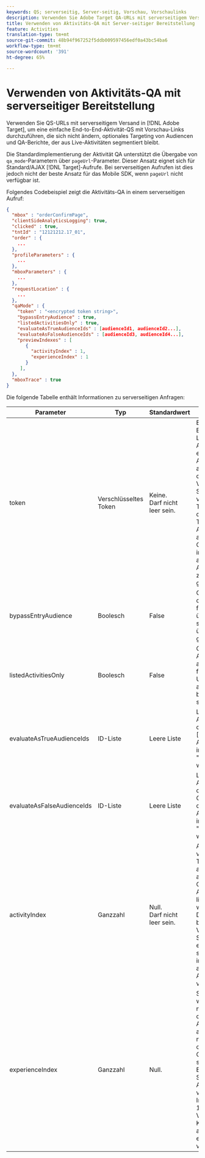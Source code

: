 ```yaml
---
keywords: QS; serverseitig, Server-seitig, Vorschau, Vorschaulinks
description: Verwenden Sie Adobe Target QA-URLs mit serverseitigem Versand, um eine durchgängige Qualitätssicherung mit Vorschauen-Links durchzuführen, die sich nicht ändern, optionales Audiencen-Targeting und QS-Berichte, der aus Live-Aktivitäten segmentiert bleibt.
title: Verwenden von Aktivitäts-QA mit Server-seitiger Bereitstellung
feature: Activities
translation-type: tm+mt
source-git-commit: 48b94f967252f5ddb009597456edf0a43bc54ba6
workflow-type: tm+mt
source-wordcount: '391'
ht-degree: 65%

---
```



# Verwenden von Aktivitäts-QA mit serverseitiger Bereitstellung

Verwenden Sie QS-URLs mit serverseitigem Versand in [!DNL Adobe Target], um eine einfache End-to-End-Aktivität-QS mit Vorschau-Links durchzuführen, die sich nicht ändern, optionales Targeting von Audiencen und QA-Berichte, der aus Live-Aktivitäten segmentiert bleibt.

Die Standardimplementierung der Aktivität QA unterstützt die Übergabe von `qa_mode`-Parametern über `pageUrl`-Parameter. Dieser Ansatz eignet sich für Standard/AJAX [!DNL Target]-Aufrufe. Bei serverseitigen Aufrufen ist dies jedoch nicht der beste Ansatz für das Mobile SDK, wenn `pageUrl` nicht verfügbar ist.

Folgendes Codebeispiel zeigt die Aktivitäts-QA in einem serverseitigen Aufruf:

```json
{
  "mbox" : "orderConfirmPage",
  "clientSideAnalyticsLogging": true,
  "clicked" : true,
  "tntId" : "12121212.17_01",
  "order" : {
    ...
  },
  "profileParameters" : {
    ...
  },
  "mboxParameters" : {
    ...
  },
  "requestLocation" : {
    ...
  },
  "qaMode" : {
    "token" : "<encrypted token string>",
    "bypassEntryAudience" : true,
    "listedActivitiesOnly" : true,
    "evaluateAsTrueAudienceIds" : [audienceId1, audienceId2...],
    "evaluateAsFalseAudienceIds" : [audienceId3, audienceId4...],
    "previewIndexes" : [
       {
         "activityIndex" : 1,
         "experienceIndex" : 1
       }
     ],
  },
  "mboxTrace" : true
}
```

Die folgende Tabelle enthält Informationen zu serverseitigen Anfragen:

| Parameter | Typ | Standardwert | Beschreibung |
|--- |--- |--- |--- |
| token | Verschlüsseltes Token | Keine.<br>Darf nicht leer sein. | Ein verschlüsseltes Element, das die Liste der Aktivitäts-IDs enthält, die in der Aktivitäts-QA ausgeführt werden dürfen.<br>Validierungsregeln: Sollte ein verschlüsseltes Token sein, das zu dem in der  [!DNL Target] Anforderung angegebenen Client gehört. Alle im Token angegebenen Aktivitäten müssen zu dem Client gehören. |
| bypassEntryAudience | Boolesch | False | Gibt an, ob Ziele der Einstiegsstufe für QA-Aktivitäten überprüft werden sollen oder als übereinstimmend gelten. |
| listedActivitiesOnly | Boolesch | False | Gibt an, ob QA-Aktivitäten isoliert ausgeführt oder für die aktuelle Umgebung als aktive Aktivitäten bewertet werden sollen. |
| evaluateAsTrueAudienceIds | ID-Liste | Leere Liste | Liste von Audiencen-IDs, die im Rahmen der [!DNL Target]-Anforderung immer als &quot;true&quot;bewertet werden sollten. |
| evaluateAsFalseAudienceIds | ID-Liste | Leere Liste | Liste von Audiencen-IDs, die im Gültigkeitsbereich der [!DNL Target]-Anforderung immer als &quot;false&quot;bewertet werden sollten. |
| activityIndex | Ganzzahl | Null.<br>Darf nicht leer sein. | Aktivitätsindex im verschlüsselten Token. Wenn activityIndex außerhalb der Grenzwerte der Aktivität im Token liegt oder null ist, wird er ignoriert. Der Index beginnt bei 1.<br>Validierungsregeln: Sollte mindestens ein Aktivitätsindex sein und auf eine im Token angegebene Aktivität verweisen. |
| experienceIndex | Ganzzahl | Null. | Sofern angegeben, wird ein Erlebnis nach dem Index in der Aktivitätsdefinition ausgewählt. Wenn nicht angegeben oder außerhalb der Grenzwerte, wird stattdessen die Erlebnisselektor-Strategie der Aktivität verwendet. Der Index beginnt bei 1.  Validierungsregeln: Kann null sein oder auf ein Erlebnis in einer Aktivität verweisen. |